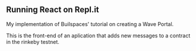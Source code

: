 ## Running React on Repl.it

My implementation of Builspaces' tutorial on creating a Wave Portal.

This is the front-end of an aplication that adds new messages to a contract in the rinkeby testnet.